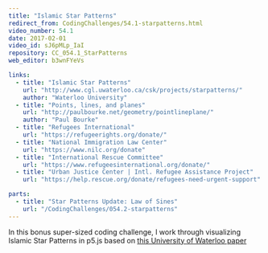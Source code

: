 ```yaml
---
title: "Islamic Star Patterns"
redirect_from: CodingChallenges/54.1-starpatterns.html
video_number: 54.1
date: 2017-02-01
video_id: sJ6pMLp_IaI
repository: CC_054.1_StarPatterns
web_editor: b3wnFYeVs

links:
  - title: "Islamic Star Patterns"
    url: "http://www.cgl.uwaterloo.ca/csk/projects/starpatterns/"
    author: "Waterloo University"
  - title: "Points, lines, and planes"
    url: "http://paulbourke.net/geometry/pointlineplane/"
    author: "Paul Bourke"
  - title: "Refugees International"
    url: "https://refugeerights.org/donate/"
  - title: "National Immigration Law Center"
    url: "https://www.nilc.org/donate"
  - title: "International Rescue Committee"
    url: "https://www.refugeesinternational.org/donate/"
  - title: "Urban Justice Center | Intl. Refugee Assistance Project"
    url: "https://help.rescue.org/donate/refugees-need-urgent-support"

parts:
  - title: "Star Patterns Update: Law of Sines"
    url: "/CodingChallenges/054.2-starpatterns"
---
```


In this bonus super-sized coding challenge, I work through visualizing Islamic Star Patterns in p5.js based on  [this University of Waterloo paper](http://www.cgl.uwaterloo.ca/csk/projects/starpatterns/)
